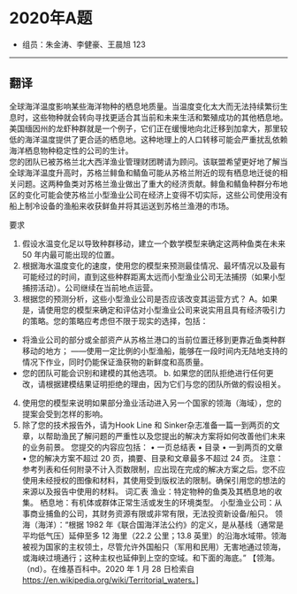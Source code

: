 # 2020年A题
*   组员：朱金涛、李健豪、王晨旭
    123
---
## 翻译
  全球海洋温度影响某些海洋物种的栖息地质量。当温度变化太大而无法持续繁衍生息时，这些物种就会转向寻找更适合其当前和未来生活和繁殖成功的其他栖息地。美国缅因州的龙虾种群就是一个例子，它们正在缓慢地向北迁移到加拿大，那里较低的海洋温度提供了更合适的栖息地。这种地理上的人口转移可能会严重扰乱依赖海洋栖息物种稳定性的公司的生计。   
  您的团队已被苏格兰北大西洋渔业管理财团聘请为顾问。该联盟希望更好地了解当全球海洋温度升高时，苏格兰鲱鱼和鲭鱼可能从苏格兰附近的现有栖息地迁徙的相关问题。这两种鱼类对苏格兰渔业做出了重大的经济贡献。鲱鱼和鲭鱼种群分布地区的变化可能会使苏格兰小型渔业公司在经济上变得不切实际，这些公司使用没有船上制冷设备的渔船来收获鲜鱼并将其运送到苏格兰渔港的市场。
  
  要求
1. 假设水温变化足以导致种群移动，建立一个数学模型来确定这两种鱼类在未来 50 年内最可能出现的位置。
2. 根据海水温度变化的速度，使用您的模型来预测最佳情况、最坏情况以及最有可能经过的时间，直到这些种群距离太远而小型渔业公司无法捕捞（如果小型捕捞活动）。公司继续在当前地点运营。
3. 根据您的预测分析，这些小型渔业公司是否应该改变其运营方式？
A。如果是，请使用您的模型来确定和评估对小型渔业公司来说实用且具有经济吸引力的策略。您的策略应考虑但不限于现实的选择，包括：
- 将渔业公司的部分或全部资产从苏格兰港口的当前位置迁移到更靠近鱼类种群移动的地方；
——使用一定比例的小型渔船，能够在一段时间内无陆地支持的情况下作业，同时仍能保证渔获物的新鲜度和高质量。
- 您的团队可能会识别和建模的其他选项。
b. 如果您的团队拒绝进行任何更改，请根据建模结果证明拒绝的理由，因为它们与您的团队所做的假设相关。
4. 使用您的模型来说明如果部分渔业活动进入另一个国家的领海（海域），您的提案会受到怎样的影响。
5. 除了您的技术报告外，请为Hook Line 和 Sinker杂志准备一篇一到两页的文章，以帮助渔民了解问题的严重性以及您提出的解决方案将如何改善他们未来的业务前景。
您提交的内容应包括：
•	一页总结表
•	目录
•	一到两页的文章
•	您的解决方案不超过 20 页，摘要、目录和文章最多不超过 24 页。
注意：参考列表和任何附录不计入页数限制，应出现在完成的解决方案之后。您不应使用未经授权的图像和材料，其使用受到版权法的限制。确保引用您的想法的来源以及报告中使用的材料。
词汇表
渔业：特定物种的鱼类及其栖息地的收集。
栖息地：有机体或群体正常生活或发生的环境类型。
小型渔业公司：从事商业捕鱼的公司，其财务资源有限或非常有限，无法投资新设备/船只。
领海（海洋）：“根据 1982 年《联合国海洋法公约》的定义，是从基线（通常是平均低气压）延伸至多 12 海里（22.2 公里；13.8 英里）的沿海水域带。领海被视为国家的主权领土，尽管允许外国船只（军用和民用）无害地通过领海，或海峡过境通行；这种主权也延伸到上空的空域。和下面的海底。” 【领海。（nd）。在维基百科中。2020 年 1 月 28 日检索自 https://en.wikipedia.org/wiki/Territorial_waters。]

